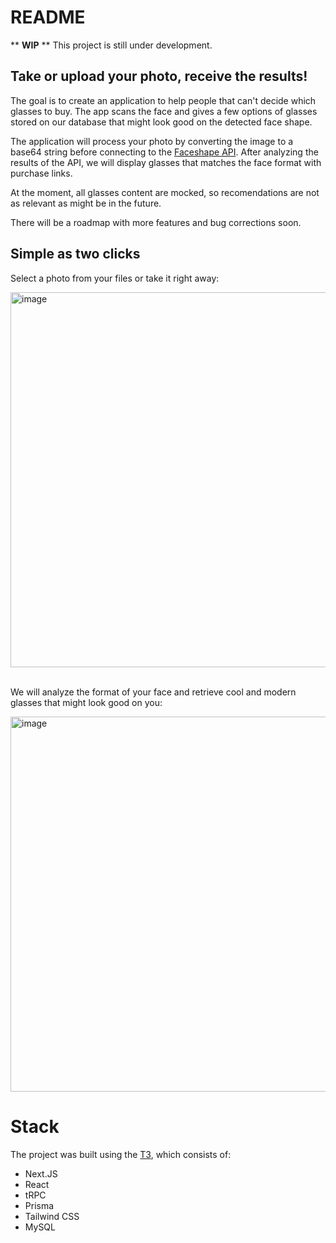 # README
** **WIP** ** This project is still under development.
## Take or upload your photo, receive the results!
The goal is to create an application to help people that can't decide which glasses to buy. The app scans the face and gives a few options of glasses stored on our database that might look good on the detected face shape. 

The application will process your photo by converting the image to a base64 string before connecting to the [Faceshape API](https://github.com/Dudu197/faceshape-api). After analyzing the results of the API, we will display glasses that matches the face format with purchase links.

At the moment, all glasses content are mocked, so recomendations are not as relevant as might be in the future.

There will be a roadmap with more features and bug corrections soon.

## Simple as two clicks

<p>Select a photo from your files or take it right away:</p>
<img width="600" alt="image" src="https://github.com/mateussenne/glasses-finder/assets/13854939/5481784d-50e8-49ee-a3fb-747b17e434c1">
<br/><br/>
<p> We will analyze the format of your face and retrieve cool and modern glasses that might look good on you:</p>
<img width="600" alt="image" src="https://github.com/mateussenne/glasses-finder/assets/13854939/dcbcd401-db52-4c1e-b014-6b7c59a77b25">

# Stack
The project was built using the [T3](https://create.t3.gg/), which consists of:
- Next.JS
- React
- tRPC
- Prisma
- Tailwind CSS
- MySQL
